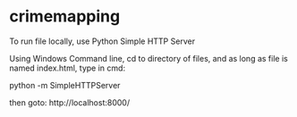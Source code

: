 # crimemapping

To run file locally, use Python Simple HTTP Server

Using Windows Command line, cd to directory of files, and as long as file is named index.html, type in cmd:

python -m SimpleHTTPServer

then goto: http://localhost:8000/
